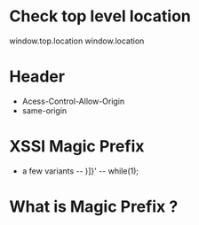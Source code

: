 # Check top level location 
window.top.location
window.location

# Header
- Acess-Control-Allow-Origin
- same-origin

# XSSI Magic Prefix
- a few variants
-- )]}'
-- while(1);
# What is Magic Prefix ?

